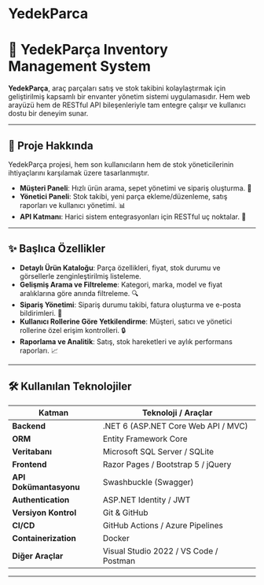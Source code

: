 ﻿# YedekParca
# 🚗 YedekParça Inventory Management System

**YedekParça**, araç parçaları satış ve stok takibini kolaylaştırmak için geliştirilmiş kapsamlı bir envanter yönetim sistemi uygulamasıdır. Hem web arayüzü hem de RESTful API bileşenleriyle tam entegre çalışır ve kullanıcı dostu bir deneyim sunar.

---

## 📖 Proje Hakkında

YedekParça projesi, hem son kullanıcıların hem de stok yöneticilerinin ihtiyaçlarını karşılamak üzere tasarlanmıştır.  
- **Müşteri Paneli**: Hızlı ürün arama, sepet yönetimi ve sipariş oluşturma. 🛒  
- **Yönetici Paneli**: Stok takibi, yeni parça ekleme/düzenleme, satış raporları ve kullanıcı yönetimi. 📊  
- **API Katmanı**: Harici sistem entegrasyonları için RESTful uç noktalar. 🔗  

---

## ✨ Başlıca Özellikler

- **Detaylı Ürün Kataloğu**: Parça özellikleri, fiyat, stok durumu ve görsellerle zenginleştirilmiş listeleme.  
- **Gelişmiş Arama ve Filtreleme**: Kategori, marka, model ve fiyat aralıklarına göre anında filtreleme. 🔍  
- **Sipariş Yönetimi**: Sipariş durumu takibi, fatura oluşturma ve e-posta bildirimleri. 📧  
- **Kullanıcı Rollerine Göre Yetkilendirme**: Müşteri, satıcı ve yönetici rollerine özel erişim kontrolleri. 🔒  
- **Raporlama ve Analitik**: Satış, stok hareketleri ve aylık performans raporları. 📈  

---

## 🛠️ Kullanılan Teknolojiler

| Katman           | Teknoloji / Araçlar                   |
|------------------|---------------------------------------|
| **Backend**      | .NET 6 (ASP.NET Core Web API / MVC)   |
| **ORM**          | Entity Framework Core                 |
| **Veritabanı**   | Microsoft SQL Server / SQLite         |
| **Frontend**     | Razor Pages / Bootstrap 5 / jQuery    |
| **API Dokümantasyonu** | Swashbuckle (Swagger)          |
| **Authentication** | ASP.NET Identity / JWT              |
| **Versiyon Kontrol** | Git & GitHub                       |
| **CI/CD**        | GitHub Actions / Azure Pipelines      |
| **Containerization** | Docker                          |
| **Diğer Araçlar**| Visual Studio 2022 / VS Code / Postman |

---
